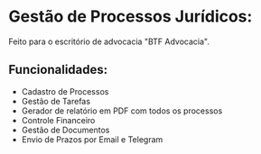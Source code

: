 # Gestão de Processos Jurídicos:
Feito para o escritório de advocacia "BTF Advocacia".
## Funcionalidades:
- Cadastro de Processos
- Gestão de Tarefas
- Gerador de relatório em PDF com todos os processos
- Controle Financeiro
- Gestão de Documentos
- Envio de Prazos por Email e Telegram
